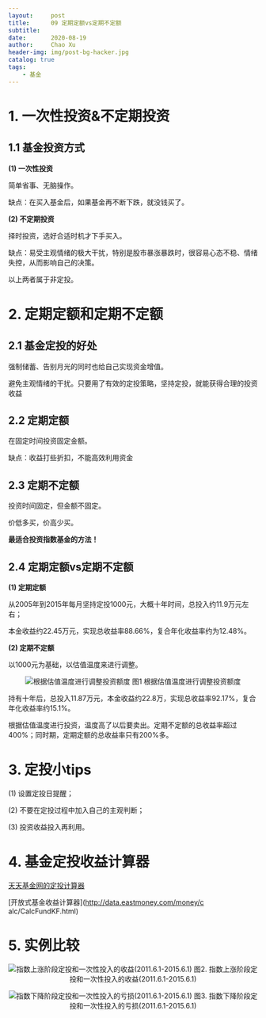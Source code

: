 ```yaml
---
layout:     post
title:      09 定期定额vs定期不定额
subtitle:   
date:       2020-08-19
author:     Chao Xu
header-img: img/post-bg-hacker.jpg
catalog: true
tags:
    - 基金
---
```


# 1. 一次性投资&不定期投资

## 1.1 基金投资方式

**(1) 一次性投资**

简单省事、无脑操作。

缺点：在买入基金后，如果基金再不断下跌，就没钱买了。

**(2) 不定期投资**

择时投资，选好合适时机才下手买入。

缺点：易受主观情绪的极大干扰，特别是股市暴涨暴跌时，很容易心态不稳、情绪失控，从而影响自己的决策。

以上两者属于非定投。

# 2. 定期定额和定期不定额

## **2.1 基金定投的好处**

强制储蓄、告别月光的同时也给自己实现资金增值。

避免主观情绪的干扰。只要用了有效的定投策略，坚持定投，就能获得合理的投资收益

## **2.2 定期定额**

在固定时间投资固定金额。

缺点：收益打些折扣，不能高效利用资金

## 2.3 定期不定额

投资时间固定，但金额不固定。

价低多买，价高少买。

**最适合投资指数基金的方法！**

## 2.4 定期定额vs定期不定额

**(1) 定期定额**

从2005年到2015年每月坚持定投1000元，大概十年时间，总投入约11.9万元左右；

本金收益约22.45万元，实现总收益率88.66%，复合年化收益率约为12.48%。

**(2) 定期不定额**

以1000元为基础，以估值温度来进行调整。

<p align="center">
  <img src="https://i.loli.net/2020/09/23/fZirQDXPWK2sNEu.png" title="根据估值温度进行调整投资额度">
图1 根据估值温度进行调整投资额度
</p>

持有十年后，总投入11.87万元，本金收益约22.8万，实现总收益率92.17%，复合年化收益率约15.1%。

根据估值温度进行投资，温度高了以后要卖出。定期不定额的总收益率超过400%；同时期，定期定额的总收益率只有200%多。

# 3. 定投小tips

(1) 设置定投日提醒；

(2) 不要在定投过程中加入自己的主观判断；

(3) 投资收益投入再利用。

# 4. 基金定投收益计算器

[天天基金网的定投计算器](http://data.eastmoney.com/money/calc/FundCalcDTSY.html)

[开放式基金收益计算器](http://data.eastmoney.com/money/c alc/CalcFundKF.html)

# 5. 实例比较

<p align="center">
  <img src="https://i.loli.net/2020/09/23/IvlNJygqAXtWpQD.png" title="指数上涨阶段定投和一次性投入的收益(2011.6.1-2015.6.1)">
图2. 指数上涨阶段定投和一次性投入的收益(2011.6.1-2015.6.1)
</p>

<p align="center">
  <img src="https://i.loli.net/2020/09/23/Z3KmLhHRIGX91Dr.png" title="指数下降阶段定投和一次性投入的亏损(2011.6.1-2015.6.1)">
图3. 指数下降阶段定投和一次性投入的亏损(2011.6.1-2015.6.1)
</p>















